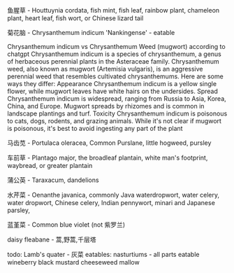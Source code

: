 鱼腥草 - Houttuynia cordata, fish mint, fish leaf, rainbow plant, chameleon plant, heart leaf, fish wort, or Chinese lizard tail

菊花脑 - Chrysanthemum indicum 'Nankingense' - eatable

Chrysanthemum indicum vs Chrysanthemum Weed (mugwort)
according to chatgpt
Chrysanthemum indicum is a species of chrysanthemum, a genus of herbaceous perennial plants in the Asteraceae family. Chrysanthemum weed, also known as mugwort (Artemisia vulgaris), is an aggressive perennial weed that resembles cultivated chrysanthemums. Here are some ways they differ:
Appearance
Chrysanthemum indicum is a yellow single flower, while mugwort leaves have white hairs on the undersides.
Spread
Chrysanthemum indicum is widespread, ranging from Russia to Asia, Korea, China, and Europe. Mugwort spreads by rhizomes and is common in landscape plantings and turf.
Toxicity
Chrysanthemum indicum is poisonous to cats, dogs, rodents, and grazing animals. While it's not clear if mugwort is poisonous, it's best to avoid ingesting any part of the plant

马齿苋 - Portulaca oleracea, Common Purslane, little hogweed, pursley

车前草 - Plantago major, the broadleaf plantain, white man's footprint, waybread, or greater plantain

蒲公英 - Taraxacum, dandelions

水芹菜 - Oenanthe javanica, commonly Java waterdropwort, water celery, water dropwort, Chinese celery, Indian pennywort, minari and Japanese parsley, 

蓝堇菜 - Common blue violet (not 紫罗兰)

daisy fleabane - 蒿,野蒿,千层塔

todo:
Lamb's quater - 灰菜
eatables:
nasturtiums - all parts eatable
wineberry
black mustard
cheeseweed mallow 
